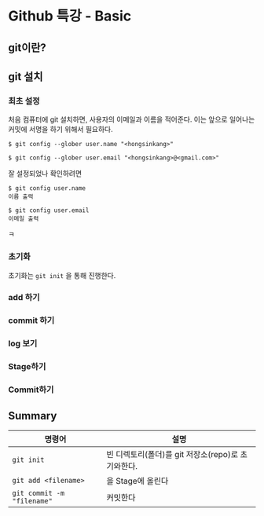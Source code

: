 # Github 특강 - Basic

## git이란?

## git 설치

### 최초 설정

처음 컴퓨터에 git 설치하면, 사용자의 이메일과 이름을 적어준다. 이는 앞으로 일어나는 커밋에 서명을 하기 위해서 필요하다.

```
$ git config --glober user.name "<hongsinkang>"

$ git config --glober user.email "<hongsinkang>@<gmail.com>"
```

잘 설정되었나 확인하려면
```
$ git config user.name
이름 출력

$ git config user.email
이메일 출력
```

 ㅋ



### 초기화

초기화는 `git init` 을 통해 진행한다.



### add 하기



### commit 하기



### log 보기



### Stage하기



### Commit하기



## Summary

| 명령어                     | 설명                                               |
| -------------------------- | -------------------------------------------------- |
| `git init`                 | 빈 디렉토리(폴더)를 git 저장소(repo)로 초기와한다. |
| `git add <filename>`       | <filename> 을 Stage에 올린다                       |
| `git commit -m "filename"` | 커밋한다                                           |











